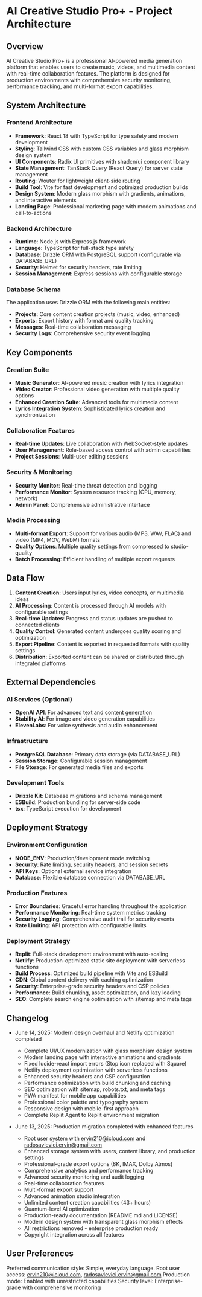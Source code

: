 # AI Creative Studio Pro+ - Project Architecture

## Overview

AI Creative Studio Pro+ is a professional AI-powered media generation platform that enables users to create music, videos, and multimedia content with real-time collaboration features. The platform is designed for production environments with comprehensive security monitoring, performance tracking, and multi-format export capabilities.

## System Architecture

### Frontend Architecture
- **Framework**: React 18 with TypeScript for type safety and modern development
- **Styling**: Tailwind CSS with custom CSS variables and glass morphism design system
- **UI Components**: Radix UI primitives with shadcn/ui component library
- **State Management**: TanStack Query (React Query) for server state management
- **Routing**: Wouter for lightweight client-side routing
- **Build Tool**: Vite for fast development and optimized production builds
- **Design System**: Modern glass morphism with gradients, animations, and interactive elements
- **Landing Page**: Professional marketing page with modern animations and call-to-actions

### Backend Architecture
- **Runtime**: Node.js with Express.js framework
- **Language**: TypeScript for full-stack type safety
- **Database**: Drizzle ORM with PostgreSQL support (configurable via DATABASE_URL)
- **Security**: Helmet for security headers, rate limiting
- **Session Management**: Express sessions with configurable storage

### Database Schema
The application uses Drizzle ORM with the following main entities:
- **Projects**: Core content creation projects (music, video, enhanced)
- **Exports**: Export history with format and quality tracking
- **Messages**: Real-time collaboration messaging
- **Security Logs**: Comprehensive security event logging

## Key Components

### Creation Suite
- **Music Generator**: AI-powered music creation with lyrics integration
- **Video Creator**: Professional video generation with multiple quality options
- **Enhanced Creation Suite**: Advanced tools for multimedia content
- **Lyrics Integration System**: Sophisticated lyrics creation and synchronization

### Collaboration Features
- **Real-time Updates**: Live collaboration with WebSocket-style updates
- **User Management**: Role-based access control with admin capabilities
- **Project Sessions**: Multi-user editing sessions

### Security & Monitoring
- **Security Monitor**: Real-time threat detection and logging
- **Performance Monitor**: System resource tracking (CPU, memory, network)
- **Admin Panel**: Comprehensive administrative interface

### Media Processing
- **Multi-format Export**: Support for various audio (MP3, WAV, FLAC) and video (MP4, MOV, WebM) formats
- **Quality Options**: Multiple quality settings from compressed to studio-quality
- **Batch Processing**: Efficient handling of multiple export requests

## Data Flow

1. **Content Creation**: Users input lyrics, video concepts, or multimedia ideas
2. **AI Processing**: Content is processed through AI models with configurable settings
3. **Real-time Updates**: Progress and status updates are pushed to connected clients
4. **Quality Control**: Generated content undergoes quality scoring and optimization
5. **Export Pipeline**: Content is exported in requested formats with quality settings
6. **Distribution**: Exported content can be shared or distributed through integrated platforms

## External Dependencies

### AI Services (Optional)
- **OpenAI API**: For advanced text and content generation
- **Stability AI**: For image and video generation capabilities
- **ElevenLabs**: For voice synthesis and audio enhancement

### Infrastructure
- **PostgreSQL Database**: Primary data storage (via DATABASE_URL)
- **Session Storage**: Configurable session management
- **File Storage**: For generated media files and exports

### Development Tools
- **Drizzle Kit**: Database migrations and schema management
- **ESBuild**: Production bundling for server-side code
- **tsx**: TypeScript execution for development

## Deployment Strategy

### Environment Configuration
- **NODE_ENV**: Production/development mode switching
- **Security**: Rate limiting, security headers, and session secrets
- **API Keys**: Optional external service integration
- **Database**: Flexible database connection via DATABASE_URL

### Production Features
- **Error Boundaries**: Graceful error handling throughout the application
- **Performance Monitoring**: Real-time system metrics tracking
- **Security Logging**: Comprehensive audit trail for security events
- **Rate Limiting**: API protection with configurable limits

### Deployment Strategy
- **Replit**: Full-stack development environment with auto-scaling
- **Netlify**: Production-optimized static site deployment with serverless functions
- **Build Process**: Optimized build pipeline with Vite and ESBuild
- **CDN**: Global content delivery with caching optimization
- **Security**: Enterprise-grade security headers and CSP policies
- **Performance**: Build chunking, asset optimization, and lazy loading
- **SEO**: Complete search engine optimization with sitemap and meta tags

## Changelog
- June 14, 2025: Modern design overhaul and Netlify optimization completed
  - Complete UI/UX modernization with glass morphism design system
  - Modern landing page with interactive animations and gradients
  - Fixed lucide-react import errors (Stop icon replaced with Square)
  - Netlify deployment optimization with serverless functions
  - Enhanced security headers and CSP configuration
  - Performance optimization with build chunking and caching
  - SEO optimization with sitemap, robots.txt, and meta tags
  - PWA manifest for mobile app capabilities
  - Professional color palette and typography system
  - Responsive design with mobile-first approach
  - Complete Replit Agent to Replit environment migration

- June 13, 2025: Production migration completed with enhanced features
  - Root user system with ervin210@icloud.com and radosavlevici.ervin@gmail.com
  - Enhanced storage system with users, content library, and production settings
  - Professional-grade export options (8K, IMAX, Dolby Atmos)
  - Comprehensive analytics and performance tracking
  - Advanced security monitoring and audit logging
  - Real-time collaboration features
  - Multi-format export support
  - Advanced animation studio integration
  - Unlimited content creation capabilities (43+ hours)
  - Quantum-level AI optimization
  - Production-ready documentation (README.md and LICENSE)
  - Modern design system with transparent glass morphism effects
  - All restrictions removed - enterprise production ready
  - Copyright integration across all features

## User Preferences

Preferred communication style: Simple, everyday language.
Root user access: ervin210@icloud.com, radosavlevici.ervin@gmail.com
Production mode: Enabled with unrestricted capabilities
Security level: Enterprise-grade with comprehensive monitoring
